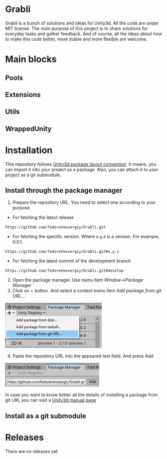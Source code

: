 # Grabli
Grabli is a bunch of solutions and ideas for Unity3d. All the code are under MIT license. The main purpose of this project is to share solutions for everyday tasks and gather feedback. And of course, all the ideas about how to make this code better, more stable and more flexible are welcome.

# Main blocks
## Pools
## Extensions
## Utils
## WrappedUnity

# Installation
This repository follows [Unity3d package layout convention](https://docs.unity3d.com/Manual/cus-layout.html). It means, you can import it into your project as a package.
Also, you can attach it to your project as a git submodule.
## Install through the package manager
1. Prepare the repository URL. You need to select one according to your purpose.

*  For fetching the latest release
```
https://github.com/fedorenkosergiy/Grabli.git
```

* For fetching the specific version. Where x.y.z is a version. For example, 0.0.1.
```
https://github.com/fedorenkosergiy/Grabli.git#x.y.z
```

* For fetching the latest commit of the development branch
```
https://github.com/fedorenkosergiy/Grabli.git#develop
```
2. Open the package manager. Use menu item *Window->Package Manager*
3. Click on *+* button. And select a context menu item *Add package from git URL...*

![AddPackageFromGitUrl]

4. Paste the repository URL into the appeared text field. And press *Add*

![AddPackageFromGitUrlPressButtonAdd]

In case you want to know better all the details of installing a package from git URL you can visit a [Unity3d manual page](https://docs.unity3d.com/Manual/upm-ui-giturl.html)

## Install as a git submodule

# Releases
There are no releases yet






[AddPackageFromGitUrl]: https://github.com/fedorenkosergiy/Grabli/raw/develop/Documentation~/Illustrations/AddPackageFromGitUrl.jpg
[AddPackageFromGitUrlPressButtonAdd]: https://github.com/fedorenkosergiy/Grabli/raw/develop/Documentation~/Illustrations/AddPackageFromGitUrlPressButtonAdd.jpg
